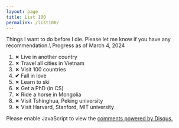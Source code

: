 ```yaml
---
layout: page
title: List 100
permalink: /list100/
---
```


Things I want to do before I die. Please let me know if you have any recommendation.\\
Progress as of March 4, 2024
<!-- ✔ -->
1. **✗** Live in another country
2. **✗** Travel all cities in Vietnam
3. **✗** Visit 100 countries
4. **✔** Fall in love
5. **✗** Learn to ski
6. **✗** Get a PhD (in CS)
7. **✗** Ride a horse in Mongolia
8. **✗** Visit Tshinghua, Peking university 
9. **✗** Visit Harvard, Stanford, MIT university 

<div id="disqus_thread"></div>
<script>
    /**
    *  RECOMMENDED CONFIGURATION VARIABLES: EDIT AND UNCOMMENT THE SECTION BELOW TO INSERT DYNAMIC VALUES FROM YOUR PLATFORM OR CMS.
    *  LEARN WHY DEFINING THESE VARIABLES IS IMPORTANT: https://disqus.com/admin/universalcode/#configuration-variables    */
    
    var disqus_config = function () {
    this.page.url = page.url ;  // Replace PAGE_URL with your page's canonical URL variable
    this.page.identifier = PAGE_IDENTIFIER; // Replace PAGE_IDENTIFIER with your page's unique identifier variable
    };
    
    (function() { // DON'T EDIT BELOW THIS LINE
    var d = document, s = d.createElement('script');
    s.src = 'https://https-geordo-github-io.disqus.com/embed.js';
    s.setAttribute('data-timestamp', +new Date());
    (d.head || d.body).appendChild(s);
    })();
</script>
<noscript>Please enable JavaScript to view the <a href="https://disqus.com/?ref_noscript">comments powered by Disqus.</a></noscript>